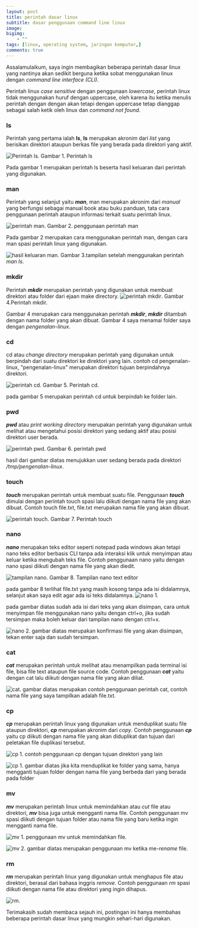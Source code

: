 ```yaml
---
layout: post
title: perintah dasar linux
subtitle: dasar penggunaan command line linux
image: 
bigimg: 
    - ""
tags: [linux, operating system, jaringan komputer,]
comments: true
---
```


Assalamulaikum, saya ingin membagikan beberapa perintah dasar linux yang nantinya akan sedikit berguna ketika sobat menggunakan linux dengan *command line interface (CLI)*.

Perintah linux *case sensitive* dengan penggunaan *lowercase*, perintah linux tidak menggunakan huruf dengan uppercase, oleh karena itu ketika menulis perintah dengan dengan akan tetapi dengan uppercase tetap dianggap sebagai salah ketik oleh linux dan *command not found*.

### ls
Perintah yang pertama ialah **ls**, **ls** merupakan akronim dari *list* yang berisikan direktori ataupun berkas file yang berada pada direktori yang aktif.

![Perintah ls](../img/perintah-linux/Screenshot_20220226_125217.png).
Gambar 1. Perintah ls

Pada gambar 1 merupakan perintah ls beserta hasil keluaran dari perintah yang digunakan.

### man
Perintah yang selanjut yaitu ***man***, man merupakan akronim dari *manual* yang berfungsi sebagai manual book atau buku panduan, tata cara penggunaan perintah ataupun informasi terkait suatu perintah linux.

![perintah man](../img/perintah-linux/Screenshot_20220226_125915.png).
Gambar 2. penggunaan perintah man

Pada gambar 2 merupakan cara menggunakan perintah man, dengan cara man spasi perintah linux yang digunakan.

![hasil keluaran man](../img/perintah-linux/Screenshot_20220226_125855.png).
Gambar 3.tampilan setelah menggunakan perintah *man ls*.

### mkdir
Perintah ***mkdir*** merupakan perintah yang digunakan untuk membuat direktori atau folder dari ejaan make directory.
![perintah mkdir](../img/perintah-linux/Screenshot_20220226_161013.png).
Gambar 4.Perintah mkdir.

Gambar 4 merupakan cara menggunakan perintah ***mkdir***, ***mkdir*** ditambah dengan nama folder yang akan dibuat. Gambar 4 saya menamai folder saya dengan *pengenalan-linux*.


### cd
cd atau *change directory* merupakan perintah yang digunakan untuk berpindah dari suatu direktori ke direktori yang lain. contoh cd pengenalan-linux, "pengenalan-linux" merupakan direktori tujuan berpindahnya direktori.

![perintah cd](../img/perintah-linux/Screenshot_20220226_172619.png).
Gambar 5. Perintah cd.

pada gambar 5 merupakan perintah cd untuk berpindah ke folder lain.

### pwd
***pwd*** atau *print working directory* merupakan perintah yang digunakan untuk melihat atau mengetahui posisi direktori yang sedang aktif atau posisi direktori user berada.

![perintah pwd](../img/perintah-linux/Screenshot_20220226_190717.png).
Gambar 6. perintah pwd

hasil dari gambar diatas menujukkan user sedang berada pada direktori */tmp/pengenalan-linux*.

### touch
***touch*** merupakan perintah untuk membuat suatu file. Penggunaan ***touch*** dimulai dengan perintah touch spasi lalu diikuti dengan nama file yang akan dibuat. Contoh touch file.txt, file.txt merupakan nama file yang akan dibuat.

![perintah touch](../img/perintah-linux/Screenshot_20220226_192646.png).
Gambar 7. Perintah touch

### nano
***nano*** merupakan teks editor seperti notepad pada windows akan tetapi nano teks editor berbasis CLI tanpa ada interaksi klik untuk menyimpan atau keluar ketika mengubah teks file. Contoh penggunaan nano yaitu dengan nano spasi diikuti dengan nama file yang akan diedit.

![tampilan nano](../img/perintah-linux/Screenshot_20220226_193422.png).
Gambar 8. Tampilan nano text editor

pada gambar 8 terlihat file.txt yang masih kosong tanpa ada isi didalamnya, selanjut akan saya edit agar ada isi teks didalamnya.
![nano 1](../img/perintah-linux/Screenshot_20220226_193602.png).

pada gambar diatas sudah ada isi dari teks yang akan disimpan, cara untuk menyimpan file menggunakan nano yaitu dengan ctrl+o, jika sudah tersimpan maka boleh keluar dari tampilan nano dengan ctrl+x.

![nano 2](../img/perintah-linux/Screenshot_20220226_193729.png).
gambar diatas merupakan konfirmasi file yang akan disimpan, tekan enter saja dan sudah tersimpan.


### cat
***cat*** merupakan perintah untuk melihat atau menampilkan pada terminal isi file, bisa file text ataupun file source code. Contoh penggunaan ***cat*** yaitu dengan cat lalu diikuti dengan nama file yang akan diliat.

![cat](../img/perintah-linux/Screenshot_20220228_135215.png).
gambar diatas merupakan contoh penggunaan perintah cat, contoh nama file yang saya tampilkan adalah file.txt.

### cp
***cp*** merupakan perintah linux yang digunakan untuk menduplikat suatu file ataupun direktori, ***cp*** merupakan akronim dari *copy*. Contoh penggunaan ***cp*** yaitu cp diikuti dengan nama file yang akan diduplikat
dan tujuan dari peletakan file duplikasi tersebut.

![cp 1](../img/perintah-linux/Screenshot_20220228_135642.png).
contoh penggunaan cp dengan tujuan direktori yang lain

![cp 1](../img/perintah-linux/Screenshot_20220228_135616.png).
gambar diatas jika kita menduplikat ke folder yang sama, hanya mengganti tujuan folder dengan nama file yang berbeda dari yang berada pada folder

### mv
***mv*** merupakan perintah linux untuk memindahkan atau *cut* file atau direktori, ***mv*** bisa juga untuk mengganti nama file. Contoh penggunaan mv spasi diikuti dengan tujuan folder atau nama file yang baru ketika ingin mengganti nama file.

![mv 1](../img/perintah-linux/Screenshot_20220228_142044.png).
penggunaan mv untuk memindahkan file.

![mv 2](../img/perintah-linux/Screenshot_20220228_142026.png).
gambar diatas merupakan penggunaan mv ketika me-*rename* file.


### rm
***rm*** merupakan perintah linux yang digunakan untuk menghapus file atau direktori, berasal dari bahasa inggris *remove*. Contoh penggunaan *rm* spasi diikuti dengan nama file atau direktori yang ingin dihapus.

![rm](../img/perintah-linux/Screenshot_20220228_151911.png).



Terimakasih sudah membaca sejauh ini, postingan ini hanya membahas beberapa perintah dasar linux yang mungkin sehari-hari digunakan.






